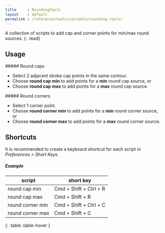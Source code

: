 ```yaml
---
title     : RoundingTools
layout    : default
permalink : /reference/tools/variable/rounding-tools/
---
```


A collection of scripts to add cap and corner points for min/max round sources.
{: .lead}


Usage
-----

<div class='row'>
<div class='col' markdown='1'>
##### Round caps

- Select 2 adjacent stroke cap points in the same contour.
- Choose **round cap min** to add points for a **min** round cap source, or
- Choose **round cap max**  to add points for a **max** round cap source.
</div>
<div class='col' markdown='1'>
##### Round corners

- Select 1 corner point.
- Choose **round corner min** to add points for a **min** round corner source, or
- Choose **round corner max** to add points for a **max** round corner source.
</div>
</div>


Shortcuts
---------

It is recommended to create a keyboard shortcut for each script in *Preferences > Short Keys*.

##### Example

| script           | short key              |
|------------------|------------------------|
| round cap min    | Cmd + Shift + Ctrl + R |
| round cap max    | Cmd + Shift + R        |
| round corner min | Cmd + Shift + Ctrl + C |
| round corner max | Cmd + Shift + C        |
{: .table .table-hover }
